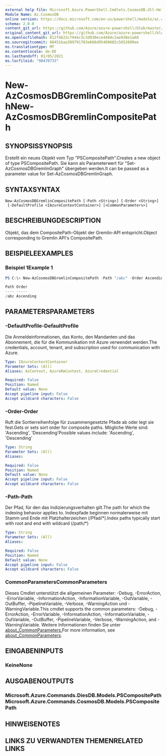 ```yaml
---
external help file: Microsoft.Azure.PowerShell.Cmdlets.CosmosDB.dll-Help.xml
Module Name: Az.CosmosDB
online version: https://docs.microsoft.com/en-us/powershell/module/az.cosmosdb/new-azcosmosdbgremlincompositepath
schema: 2.0.0
content_git_url: https://github.com/Azure/azure-powershell/blob/master/src/CosmosDB/CosmosDB/help/New-AzCosmosDBGremlinCompositePath.md
original_content_git_url: https://github.com/Azure/azure-powershell/blob/master/src/CosmosDB/CosmosDB/help/New-AzCosmosDBGremlinCompositePath.md
ms.openlocfilehash: 612f4623c7944c3c3d930ece44d4c2ae938e1a68
ms.sourcegitcommit: 68451baa389791703e666d95469602c5652609ee
ms.translationtype: MT
ms.contentlocale: de-DE
ms.lasthandoff: 01/05/2021
ms.locfileid: "98470733"
---
```

# <span data-ttu-id="a8d66-101">New-AzCosmosDBGremlinCompositePath</span><span class="sxs-lookup"><span data-stu-id="a8d66-101">New-AzCosmosDBGremlinCompositePath</span></span>

## <span data-ttu-id="a8d66-102">SYNOPSIS</span><span class="sxs-lookup"><span data-stu-id="a8d66-102">SYNOPSIS</span></span>
<span data-ttu-id="a8d66-103">Erstellt ein neues Objekt vom Typ "PSCompositePath".</span><span class="sxs-lookup"><span data-stu-id="a8d66-103">Creates a new object of type PSCompositePath.</span></span> <span data-ttu-id="a8d66-104">Sie kann als Parameterwert für "Set-AzCosmosDBGremlinGraph" übergeben werden.</span><span class="sxs-lookup"><span data-stu-id="a8d66-104">It can be passed as a parameter value for Set-AzCosmosDBGremlinGraph.</span></span>

## <span data-ttu-id="a8d66-105">SYNTAX</span><span class="sxs-lookup"><span data-stu-id="a8d66-105">SYNTAX</span></span>

```
New-AzCosmosDBGremlinCompositePath [-Path <String>] [-Order <String>]
 [-DefaultProfile <IAzureContextContainer>] [<CommonParameters>]
```

## <span data-ttu-id="a8d66-106">BESCHREIBUNG</span><span class="sxs-lookup"><span data-stu-id="a8d66-106">DESCRIPTION</span></span>
<span data-ttu-id="a8d66-107">Objekt, das dem CompositePath-Objekt der Gremlin-API entspricht.</span><span class="sxs-lookup"><span data-stu-id="a8d66-107">Object corresponding to Gremlin API's CompositePath.</span></span>

## <span data-ttu-id="a8d66-108">BEISPIELE</span><span class="sxs-lookup"><span data-stu-id="a8d66-108">EXAMPLES</span></span>

### <span data-ttu-id="a8d66-109">Beispiel 1</span><span class="sxs-lookup"><span data-stu-id="a8d66-109">Example 1</span></span>
```powershell
PS C:\> New-AzCosmosDBGremlinCompositePath -Path "/abc" -Order Ascending

Path Order
---- -----
/abc Ascending
```

## <span data-ttu-id="a8d66-110">PARAMETERS</span><span class="sxs-lookup"><span data-stu-id="a8d66-110">PARAMETERS</span></span>

### <span data-ttu-id="a8d66-111">-DefaultProfile</span><span class="sxs-lookup"><span data-stu-id="a8d66-111">-DefaultProfile</span></span>
<span data-ttu-id="a8d66-112">Die Anmeldeinformationen, das Konto, den Mandanten und das Abonnement, die für die Kommunikation mit Azure verwendet werden.</span><span class="sxs-lookup"><span data-stu-id="a8d66-112">The credentials, account, tenant, and subscription used for communication with Azure.</span></span>

```yaml
Type: IAzureContextContainer
Parameter Sets: (All)
Aliases: AzContext, AzureRmContext, AzureCredential

Required: False
Position: Named
Default value: None
Accept pipeline input: False
Accept wildcard characters: False
```

### <span data-ttu-id="a8d66-113">-Order</span><span class="sxs-lookup"><span data-stu-id="a8d66-113">-Order</span></span>
<span data-ttu-id="a8d66-114">Ruft die Sortierreihenfolge für zusammengesetzte Pfade ab oder legt sie fest.</span><span class="sxs-lookup"><span data-stu-id="a8d66-114">Gets or sets sort order for composite paths.</span></span>
<span data-ttu-id="a8d66-115">Mögliche Werte sind: 'Ascending', 'Descending'</span><span class="sxs-lookup"><span data-stu-id="a8d66-115">Possible values include: 'Ascending', 'Descending'</span></span>

```yaml
Type: String
Parameter Sets: (All)
Aliases:

Required: False
Position: Named
Default value: None
Accept pipeline input: False
Accept wildcard characters: False
```

### <span data-ttu-id="a8d66-116">-Path</span><span class="sxs-lookup"><span data-stu-id="a8d66-116">-Path</span></span>
<span data-ttu-id="a8d66-117">Der Pfad, für den das Indizierungsverhalten gilt.</span><span class="sxs-lookup"><span data-stu-id="a8d66-117">The path for which the indexing behavior applies to.</span></span>
<span data-ttu-id="a8d66-118">Indexpfade beginnen normalerweise mit Stamm und Ende mit Platzhalterzeichen (/Pfad/\*).</span><span class="sxs-lookup"><span data-stu-id="a8d66-118">Index paths typically start with root and end with wildcard (/path/\*)</span></span>

```yaml
Type: String
Parameter Sets: (All)
Aliases:

Required: False
Position: Named
Default value: None
Accept pipeline input: False
Accept wildcard characters: False
```

### <span data-ttu-id="a8d66-119">CommonParameters</span><span class="sxs-lookup"><span data-stu-id="a8d66-119">CommonParameters</span></span>
<span data-ttu-id="a8d66-120">Dieses Cmdlet unterstützt die allgemeinen Parameter: -Debug, -ErrorAction, -ErrorVariable, -InformationAction, -InformationVariable, -OutVariable, -OutBuffer, -PipelineVariable, -Verbose, -WarningAction und -WarningVariable.</span><span class="sxs-lookup"><span data-stu-id="a8d66-120">This cmdlet supports the common parameters: -Debug, -ErrorAction, -ErrorVariable, -InformationAction, -InformationVariable, -OutVariable, -OutBuffer, -PipelineVariable, -Verbose, -WarningAction, and -WarningVariable.</span></span> <span data-ttu-id="a8d66-121">Weitere Informationen finden Sie unter [about_CommonParameters.](http://go.microsoft.com/fwlink/?LinkID=113216)</span><span class="sxs-lookup"><span data-stu-id="a8d66-121">For more information, see [about_CommonParameters](http://go.microsoft.com/fwlink/?LinkID=113216).</span></span>

## <span data-ttu-id="a8d66-122">EINGABEN</span><span class="sxs-lookup"><span data-stu-id="a8d66-122">INPUTS</span></span>

### <span data-ttu-id="a8d66-123">Keine</span><span class="sxs-lookup"><span data-stu-id="a8d66-123">None</span></span>

## <span data-ttu-id="a8d66-124">AUSGABEN</span><span class="sxs-lookup"><span data-stu-id="a8d66-124">OUTPUTS</span></span>

### <span data-ttu-id="a8d66-125">Microsoft.Azure.Commands.DiesDB.Models.PSCompositePath</span><span class="sxs-lookup"><span data-stu-id="a8d66-125">Microsoft.Azure.Commands.CosmosDB.Models.PSCompositePath</span></span>

## <span data-ttu-id="a8d66-126">HINWEISE</span><span class="sxs-lookup"><span data-stu-id="a8d66-126">NOTES</span></span>

## <span data-ttu-id="a8d66-127">LINKS ZU VERWANDTEN THEMEN</span><span class="sxs-lookup"><span data-stu-id="a8d66-127">RELATED LINKS</span></span>

